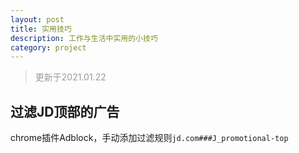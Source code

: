 ```yaml
---
layout: post
title: 实用技巧
description: 工作与生活中实用的小技巧
category: project
---
```

> <p style="color:#999;">更新于2021.01.22</p>

## 过滤JD顶部的广告
chrome插件Adblock，手动添加过滤规则`jd.com###J_promotional-top`